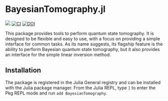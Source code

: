 # BayesianTomography.jl

[![](https://img.shields.io/badge/docs-stable-blue.svg)](https://marcsgil.github.io/BayesianTomography.jl/dev/)
[![CI](https://github.com/marcsgil/BayesianTomography.jl/actions/workflows/CI.yml/badge.svg)](https://github.com/marcsgil/BayesianTomography.jl/actions/workflows/CI.yml)
[![DOI](https://zenodo.org/badge/740175693.svg)](https://zenodo.org/doi/10.5281/zenodo.10936092)

This package provides tools to perform quantum state tomography. It is designed to be flexible and easy to use, with a focus on providing a simple interface for common tasks. As its name suggests, its flagship feature is the ability to perform Bayesian quantum state tomography, but it also provides an interface for the simple linear inversion method.

## Installation

The package is registered in the Julia General registry and can be installed with the Julia package manager. From the Julia REPL, type `]` to enter the Pkg REPL mode and run `add BayesianTomography`.